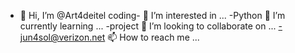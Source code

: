 - 👋 Hi, I’m @Art4deitel
coding- 👀 I’m interested in ...
-Python 🌱 I’m currently learning ...
-project 💞️ I’m looking to collaborate on ...
-jun4sol@verizon.net 📫 How to reach me ...

<!---
Art4deitel/Art4deitel is a ✨ special ✨ repository because its `README.md` (this file) appears on your GitHub profile.
You can click the Preview link to take a look at your changes.
--->
